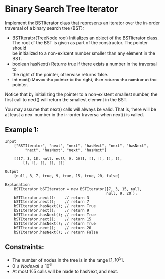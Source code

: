 # Binary Search Tree Iterator

Implement the BSTIterator class that represents an iterator over the in-order  
traversal of a binary search tree (BST):

* BSTIterator(TreeNode root) Initializes an object of the BSTIterator class.  
The root of the BST is given as part of the constructor. The pointer should  
be initialized to a non-existent number smaller than any element in the BST.
* boolean hasNext() Returns true if there exists a number in the traversal to  
the right of the pointer, otherwise returns false.
* int next() Moves the pointer to the right, then returns the number at the  
pointer.

Notice that by initializing the pointer to a non-existent smallest number, the  
first call to next() will return the smallest element in the BST.

You may assume that next() calls will always be valid. That is, there will be  
at least a next number in the in-order traversal when next() is called.

 

## Example 1:

    Input
        ["BSTIterator", "next", "next", "hasNext", "next", "hasNext",
             "next", "hasNext", "next", "hasNext"]

        [[[7, 3, 15, null, null, 9, 20]], [], [], [], [], 
            [], [], [], [], []]

    Output
        [null, 3, 7, true, 9, true, 15, true, 20, false]
    
    Explanation
        BSTIterator bSTIterator = new BSTIterator([7, 3, 15, null,
                                                  null, 9, 20]);
        bSTIterator.next();    // return 3
        bSTIterator.next();    // return 7
        bSTIterator.hasNext(); // return True
        bSTIterator.next();    // return 9
        bSTIterator.hasNext(); // return True
        bSTIterator.next();    // return 15
        bSTIterator.hasNext(); // return True
        bSTIterator.next();    // return 20
        bSTIterator.hasNext(); // return False
    
 

## Constraints:

* The number of nodes in the tree is in the range $[1, 10^5]$.
* $0 \le Node.val \le 10^6$
* At most 105 calls will be made to hasNext, and next.
